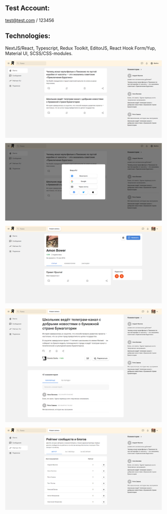 ## Test Account:

test@test.com / 123456

## Technologies:

NextJS/React, Typescript, Redux Toolkit, EditorJS, React Hook Form/Yup, Material UI, SCSS/CSS-modules.

![first](/public/static/readme/rjournal.png)

![second](/public/static/readme/sign-in.png)

![third](/public/static/readme/profile.png)

![fourth](/public/static/readme/info.png)

![fifth](/public/static/readme/raiting.png)
